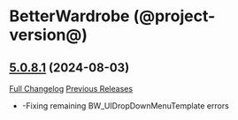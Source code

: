 # BetterWardrobe (@project-version@)

## [5.0.8.1](https://github.com/SLOKnightfall/BetterWardrobe/tree/5.0.8.1) (2024-08-03)
[Full Changelog](https://github.com/SLOKnightfall/BetterWardrobe/compare/5.0.8...5.0.8.1) [Previous Releases](https://github.com/SLOKnightfall/BetterWardrobe/releases)

- -Fixing remaining BW\_UIDropDownMenuTemplate errors  

